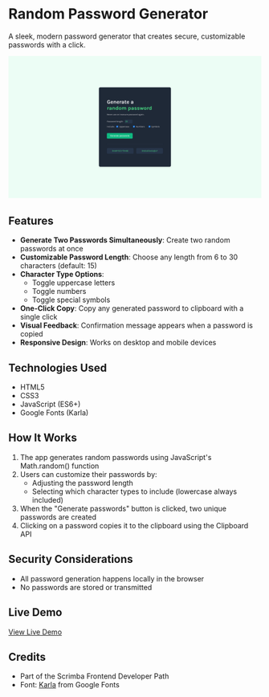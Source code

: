 # Random Password Generator

A sleek, modern password generator that creates secure, customizable passwords with a click.

![Password Generator Screenshot](demo.png)

## Features

- **Generate Two Passwords Simultaneously**: Create two random passwords at once
- **Customizable Password Length**: Choose any length from 6 to 30 characters (default: 15)
- **Character Type Options**:
    - Toggle uppercase letters
    - Toggle numbers
    - Toggle special symbols
- **One-Click Copy**: Copy any generated password to clipboard with a single click
- **Visual Feedback**: Confirmation message appears when a password is copied
- **Responsive Design**: Works on desktop and mobile devices

## Technologies Used

- HTML5
- CSS3
- JavaScript (ES6+)
- Google Fonts (Karla)

## How It Works

1. The app generates random passwords using JavaScript's Math.random() function
2. Users can customize their passwords by:
    - Adjusting the password length
    - Selecting which character types to include (lowercase always included)
3. When the "Generate passwords" button is clicked, two unique passwords are created
4. Clicking on a password copies it to the clipboard using the Clipboard API

## Security Considerations

- All password generation happens locally in the browser
- No passwords are stored or transmitted

## Live Demo

[View Live Demo](https://password-generator-27.netlify.app/)

## Credits

- Part of the Scrimba Frontend Developer Path
- Font: [Karla](https://fonts.google.com/specimen/Karla) from Google Fonts
